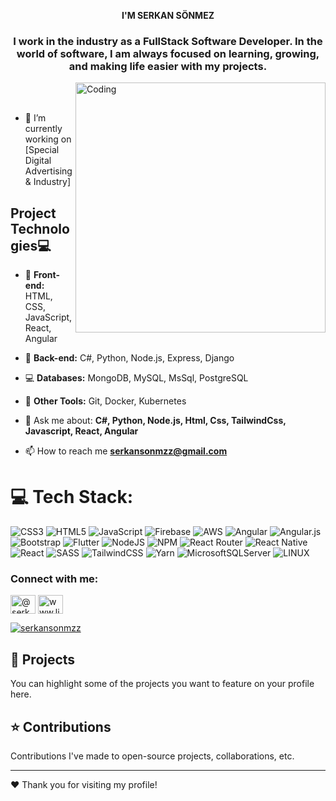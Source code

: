 <p align="center">
  <b>I'M SERKAN SÖNMEZ</b>
</p>

<h3 align="center">I work in the industry as a FullStack Software Developer. In the world of software, I am always focused on learning, growing, and making life easier with my projects.</h3>
<img align="right" alt="Coding" width ="400" src="https://cdn.dribbble.com/users/1162077/screenshots/3848914/programmer.gif">
<br>
<br>


- 🔭 I’m currently working on [Special Digital Advertising & Industry] 
## Project Technologies💻
- 🌱 **Front-end:** HTML, CSS, JavaScript, React, Angular
- 💬 **Back-end:** C#, Python, Node.js, Express, Django
- 💻 **Databases:** MongoDB, MySQL, MsSql, PostgreSQL
- 🔭 **Other Tools:** Git, Docker, Kubernetes

- 💬 Ask me about: **C#, Python, Node.js, Html, Css, TailwindCss, Javascript, React, Angular**

- 📫 How to reach me **serkansonmzz@gmail.com**


# 💻 Tech Stack:
![CSS3](https://img.shields.io/badge/css3-%231572B6.svg?style=for-the-badge&logo=css3&logoColor=white) ![HTML5](https://img.shields.io/badge/html5-%23E34F26.svg?style=for-the-badge&logo=html5&logoColor=white) ![JavaScript](https://img.shields.io/badge/javascript-%23323330.svg?style=for-the-badge&logo=javascript&logoColor=%23F7DF1E) ![Firebase](https://img.shields.io/badge/firebase-%23039BE5.svg?style=for-the-badge&logo=firebase) ![AWS](https://img.shields.io/badge/AWS-%23FF9900.svg?style=for-the-badge&logo=amazon-aws&logoColor=white) ![Angular](https://img.shields.io/badge/angular-%23DD0031.svg?style=for-the-badge&logo=angular&logoColor=white) ![Angular.js](https://img.shields.io/badge/angular.js-%23E23237.svg?style=for-the-badge&logo=angularjs&logoColor=white) ![Bootstrap](https://img.shields.io/badge/bootstrap-%23563D7C.svg?style=for-the-badge&logo=bootstrap&logoColor=white) ![Flutter](https://img.shields.io/badge/Flutter-%2302569B.svg?style=for-the-badge&logo=Flutter&logoColor=white) ![NodeJS](https://img.shields.io/badge/node.js-6DA55F?style=for-the-badge&logo=node.js&logoColor=white) ![NPM](https://img.shields.io/badge/NPM-%23000000.svg?style=for-the-badge&logo=npm&logoColor=white) ![React Router](https://img.shields.io/badge/React_Router-CA4245?style=for-the-badge&logo=react-router&logoColor=white) ![React Native](https://img.shields.io/badge/react_native-%2320232a.svg?style=for-the-badge&logo=react&logoColor=%2361DAFB) ![React](https://img.shields.io/badge/react-%2320232a.svg?style=for-the-badge&logo=react&logoColor=%2361DAFB) ![SASS](https://img.shields.io/badge/SASS-hotpink.svg?style=for-the-badge&logo=SASS&logoColor=white) ![TailwindCSS](https://img.shields.io/badge/tailwindcss-%2338B2AC.svg?style=for-the-badge&logo=tailwind-css&logoColor=white) ![Yarn](https://img.shields.io/badge/yarn-%232C8EBB.svg?style=for-the-badge&logo=yarn&logoColor=white) ![MicrosoftSQLServer](https://img.shields.io/badge/Microsoft%20SQL%20Sever-CC2927?style=for-the-badge&logo=microsoft%20sql%20server&logoColor=white) 	 ![LINUX](https://img.shields.io/badge/Linux-FCC624?style=for-the-badge&logo=linux&logoColor=black)

<h3 align="left">Connect with me:</h3>
<p align="left">
<a href="https://twitter.com/serkansonmzz" target="_blank"><img align="center" src="https://raw.githubusercontent.com/rahuldkjain/github-profile-readme-generator/master/src/images/icons/Social/twitter.svg" alt="@serkansonmzz" height="30" width="40" /></a>
<a href="https://www.linkedin.com/in/serkan-sönmez-a07967248" target="_blank"><img align="center" src="https://raw.githubusercontent.com/rahuldkjain/github-profile-readme-generator/master/src/images/icons/Social/linked-in-alt.svg" alt="www.linkedin.com/in/serkan-sönmez-a07967248" height="30" width="40" /></a>
  <p align="left"> <a href="[https://twitter.com/serkansonmzz]" target="blank"><img src="https://img.shields.io/twitter/follow/serkansonmzz?logo=twitter&style=for-the-badge" alt="serkansonmzz" /></a> </p>
</p>

## 🌟 Projects
You can highlight some of the projects you want to feature on your profile here.

## ⭐ Contributions
Contributions I've made to open-source projects, collaborations, etc.

---
❤️ Thank you for visiting my profile!
